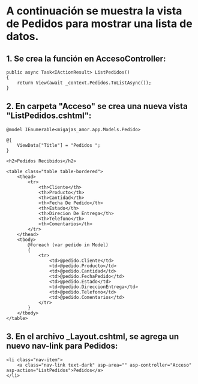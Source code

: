 # A continuación se muestra la vista de Pedidos para mostrar una lista de datos.

## 1. Se crea la función en AccesoController:
```
public async Task<IActionResult> ListPedidos()
{
    return View(await _context.Pedidos.ToListAsync());
}
```
## 2. En carpeta "Acceso" se crea una nueva vista "ListPedidos.cshtml":
```
@model IEnumerable<migajas_amor.app.Models.Pedido>

@{
    ViewData["Title"] = "Pedidos ";
}

<h2>Pedidos Recibidos</h2>

<table class="table table-bordered">
    <thead>
        <tr>
            <th>Cliente</th>
            <th>Producto</th>
            <th>Cantidad</th>
            <th>Fecha De Pedido</th>
            <th>Estado</th>
            <th>Direcion De Entrega</th>
            <th>Telefono</th>
            <th>Comentarios</th>
        </tr>
    </thead>
    <tbody>
        @foreach (var pedido in Model)
        {
            <tr>
                <td>@pedido.Cliente</td>
                <td>@pedido.Producto</td>
                <td>@pedido.Cantidad</td>
                <td>@pedido.FechaPedido</td>
                <td>@pedido.Estado</td>
                <td>@pedido.DireccionEntrega</td>
                <td>@pedido.Telefono</td>
                <td>@pedido.Comentarios</td>
            </tr>
        }
    </tbody>
</table>

```
## 3. En el archivo _Layout.cshtml, se agrega un nuevo nav-link para Pedidos:
```
<li class="nav-item">
    <a class="nav-link text-dark" asp-area="" asp-controller="Acceso" asp-action="ListPedidos">Pedidos</a>
</li>
```
